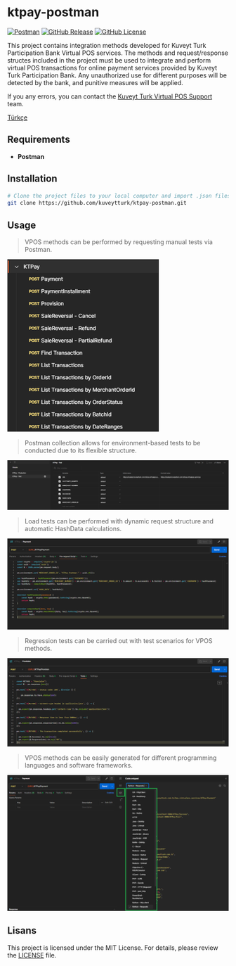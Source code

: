 # ktpay-postman 

[![Postman](https://img.shields.io/badge/-Postman-FF6C37?style=flat-square&logo=postman&logoColor=white)](https://www.postman.com/osmanozencom/workspace/ktpay)
[![GitHub Release](https://img.shields.io/github/v/release/kuveytturk/ktpay-postman?style=flat-square&color=ff4f00)](https://github.com/kuveytturk/ktpay-postman/releases)
[![GitHub License](https://img.shields.io/github/license/kuveytturk/ktpay-postman?style=flat-square)](https://github.com/kuveytturk/ktpay-postman/blob/main/LICENSE)

This project contains integration methods developed for Kuveyt Turk Participation Bank Virtual POS services. The methods and request/response structes included in the project must be used to integrate and perform virtual POS transactions for online payment services provided by Kuveyt Turk Participation Bank. Any unauthorized use for different purposes will be detected by the bank, and punitive measures will be applied.

If you any errors, you can contact the [Kuveyt Turk Virtual POS Support](mailto:sanalposdestek@kuveytturk.com.tr) team.

[Türkçe](https://github.com/kuveytturk/ktpay-postman/blob/main/README.md)

## Requirements

* **Postman**

## Installation

 ```bash
# Clone the project files to your local computer and import .json files from the Postman interface.
git clone https://github.com/kuveytturk/ktpay-postman.git
```

## Usage

> VPOS methods can be performed by requesting manual tests via Postman.

![methods](https://raw.githubusercontent.com/kuveytturk/ktpay-postman/main/img/1-methods.png)

> Postman collection allows for environment-based tests to be conducted due to its flexible structure.

![environments](https://raw.githubusercontent.com/kuveytturk/ktpay-postman/main/img/2-environments.png)

> Load tests can be performed with dynamic request structure and automatic HashData calculations.

![pre-request-script](https://raw.githubusercontent.com/kuveytturk/ktpay-postman/main/img/3-pre-request-script.png)

> Regression tests can be carried out with test scenarios for VPOS methods.

![tests](https://raw.githubusercontent.com/kuveytturk/ktpay-postman/main/img/4-tests.png)

> VPOS methods can be easily generated for different programming languages and software frameworks.

![code-snippet](https://raw.githubusercontent.com/kuveytturk/ktpay-postman/main/img/5-code-snippet.png)

## Lisans

This project is licensed under the MIT License. For details, please review the [LICENSE](https://github.com/kuveytturk/ktpay-postman/blob/main/LICENSE) file.